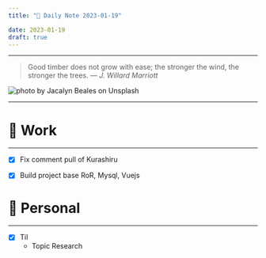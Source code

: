 ```yaml
---
title: "🌱 Daily Note 2023-01-19"

date: 2023-01-19
draft: true
---
```



---

> Good timber does not grow with ease; the stronger the wind, the stronger the trees.
> — <cite>J. Willard Marriott</cite>

![photo by Jacalyn Beales on Unsplash](https://images.unsplash.com/photo-1507646871303-331b8f659227?crop=entropy&cs=tinysrgb&fm=jpg&ixid=MnwzNjM5Nzd8MHwxfHJhbmRvbXx8fHx8fHx8fDE2NzQxMDM4Mjg&ixlib=rb-4.0.3&q=80&w=500&h=500)

---


# 💼 Work
---
- [x] Fix comment pull of Kurashiru
- [x] Build project base RoR, Mysql, Vuejs


# 🌱 Personal
---
- [x] Til
	-  Topic Research 
